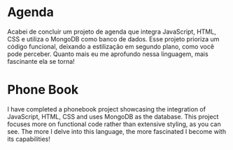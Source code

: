 # Agenda
Acabei de concluir um projeto de agenda que integra JavaScript, HTML, CSS e utiliza o MongoDB como banco de dados. 
Esse projeto prioriza um código funcional, deixando a estilização em segundo plano, como você pode perceber.
Quanto mais eu me aprofundo nessa linguagem, mais fascinante ela se torna!


# Phone Book
I have completed a phonebook project showcasing the integration of JavaScript, HTML, CSS and uses MongoDB as the database. 
This project focuses more on functional code rather than extensive styling, as you can see. 
The more I delve into this language, the more fascinated I become with its capabilities!
